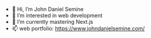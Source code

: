 - 👋 Hi, I’m John Daniel Semine
- 👀 I’m interested in web development
- 🌱 I’m currently mastering Next.js 
- 📫 web portfolio: https://www.johndanielsemine.com/
